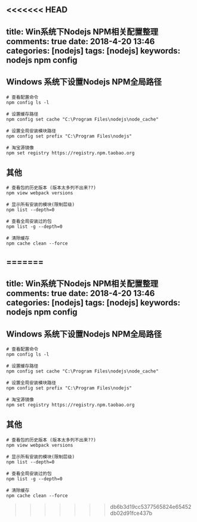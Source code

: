 <<<<<<< HEAD
---
title: Win系统下Nodejs NPM相关配置整理
comments: true
date: 2018-4-20 13:46
categories: [nodejs]
tags: [nodejs]
keywords: nodejs npm config
---

## Windows 系统下设置Nodejs NPM全局路径
```
# 查看配置命令
npm config ls -l

# 设置缓存路径
npm config set cache "C:\Program Files\nodejs\node_cache"

# 设置全局安装模块路径
npm config set prefix "C:\Program Files\nodejs"

# 淘宝源镜像
npm set registry https://registry.npm.taobao.org 

```

## 其他
```
# 查看包的历史版本 (版本太多列不出来??)
npm view webpack versions 

# 显示所有安装的模块(限制层级)
npm list --depth=0

# 查看全局安装过的包
npm list -g --depth=0

# 清除缓存
npm cache clean --force

```

=======
---
title: Win系统下Nodejs NPM相关配置整理
comments: true
date: 2018-4-20 13:46
categories: [nodejs]
tags: [nodejs]
keywords: nodejs npm config
---

## Windows 系统下设置Nodejs NPM全局路径
```
# 查看配置命令
npm config ls -l

# 设置缓存路径
npm config set cache "C:\Program Files\nodejs\node_cache"

# 设置全局安装模块路径
npm config set prefix "C:\Program Files\nodejs"

# 淘宝源镜像
npm set registry https://registry.npm.taobao.org 

```

## 其他
```
# 查看包的历史版本 (版本太多列不出来??)
npm view webpack versions 

# 显示所有安装的模块(限制层级)
npm list --depth=0

# 查看全局安装过的包
npm list -g --depth=0

# 清除缓存
npm cache clean --force

```

>>>>>>> db6b3d19cc5377565824e65452db02d91fce437b
